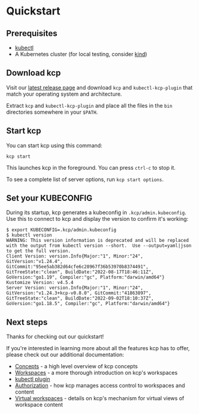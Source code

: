 # Quickstart

## Prerequisites

- [kubectl](https://kubernetes.io/docs/tasks/tools/#kubectl)
- A Kubernetes cluster (for local testing, consider [kind](http://kind.sigs.k8s.io))

## Download kcp

Visit our [latest release page](https://github.com/kcp-dev/kcp/releases/latest) and download `kcp`
and `kubectl-kcp-plugin` that match your operating system and architecture.

Extract `kcp` and `kubectl-kcp-plugin` and place all the files in the `bin` directories somewhere in your `$PATH`.

## Start kcp

You can start kcp using this command:

```shell
kcp start
```

This launches kcp in the foreground. You can press `ctrl-c` to stop it.

To see a complete list of server options, run `kcp start options`.

## Set your KUBECONFIG

During its startup, kcp generates a kubeconfig in `.kcp/admin.kubeconfig`. Use this to connect to kcp and display the
version to confirm it's working:

```shell
$ export KUBECONFIG=.kcp/admin.kubeconfig
$ kubectl version
WARNING: This version information is deprecated and will be replaced with the output from kubectl version --short.  Use --output=yaml|json to get the full version.
Client Version: version.Info{Major:"1", Minor:"24", GitVersion:"v1.24.4", GitCommit:"95ee5ab382d64cfe6c28967f36b53970b8374491", GitTreeState:"clean", BuildDate:"2022-08-17T18:46:11Z", GoVersion:"go1.19", Compiler:"gc", Platform:"darwin/amd64"}
Kustomize Version: v4.5.4
Server Version: version.Info{Major:"1", Minor:"24", GitVersion:"v1.24.3+kcp-v0.8.0", GitCommit:"41863897", GitTreeState:"clean", BuildDate:"2022-09-02T18:10:37Z", GoVersion:"go1.18.5", Compiler:"gc", Platform:"darwin/amd64"}
```

## Next steps

Thanks for checking out our quickstart!

If you're interested in learning more about all the features kcp has to offer, please check out our additional
documentation:

- [Concepts](../concepts) - a high level overview of kcp concepts
- [Workspaces](../concepts/workspaces.md) - a more thorough introduction on kcp's workspaces
- [kubectl plugin](../concepts/kubectl-kcp-plugin.md)
- [Authorization](../concepts/authorization.md) - how kcp manages access control to workspaces and content
- [Virtual workspaces](../concepts/virtual-workspaces.md) - details on kcp's mechanism for virtual views of workspace content
